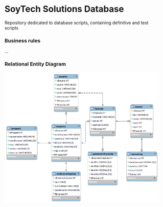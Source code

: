 # SoyTech Solutions Database
Repository dedicated to database scripts, containing definitive and test scripts

### Business rules
...

### Relational Entity Diagram
<div align="center">
  <img src="diagrams/red-model.png"/>
</div>
